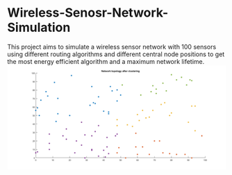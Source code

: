 # Wireless-Senosr-Network-Simulation

This project aims to simulate a wireless sensor network with 100 sensors using different routing algorithms and different central node positions to get the most energy efficient algorithm and a maximum network lifetime.
![alt text](https://github.com/youhanamikhaiel/Wireless-Senosr-Network-Simulation/blob/master/2.png)
